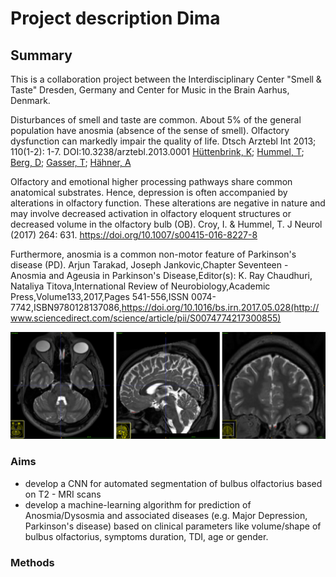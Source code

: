 


# Project description Dima

## Summary
 This is a collaboration project between  the Interdisciplinary Center "Smell & Taste" Dresden, Germany and Center for Music in the Brain Aarhus, Denmark.

Disturbances of smell and taste are common. About 5% of the general population have anosmia (absence of the sense of smell). Olfactory dysfunction can markedly impair the quality of life. 
Dtsch Arztebl Int 2013; 110(1-2):  1-7. DOI:10.3238/arztebl.2013.0001
[Hüttenbrink, K](https://www.aerzteblatt.de/suche?archivAutor=H%FCttenbrink%2C+K);  [Hummel, T](https://www.aerzteblatt.de/suche?archivAutor=Hummel%2C+T);  [Berg, D](https://www.aerzteblatt.de/suche?archivAutor=Berg%2C+D);  [Gasser, T](https://www.aerzteblatt.de/suche?archivAutor=Gasser%2C+T);  [Hähner, A](https://www.aerzteblatt.de/suche?archivAutor=H%E4hner%2C+A)

Olfactory and emotional higher processing pathways share common anatomical substrates. Hence, depression is often accompanied by alterations in olfactory function. These alterations are negative in nature and may involve decreased activation in olfactory eloquent structures or decreased volume in the olfactory bulb (OB).
Croy, I. & Hummel, T. J Neurol (2017) 264: 631. https://doi.org/10.1007/s00415-016-8227-8

Furthermore, anosmia is a common non-motor feature of Parkinson's disease (PD).
Arjun Tarakad, Joseph Jankovic,Chapter Seventeen - Anosmia and Ageusia in Parkinson's Disease,Editor(s): K. Ray Chaudhuri, Nataliya Titova,International Review of Neurobiology,Academic Press,Volume133,2017,Pages 541-556,ISSN 0074-7742,ISBN9780128137086,https://doi.org/10.1016/bs.irn.2017.05.028(http://www.sciencedirect.com/science/article/pii/S0074774217300855)



![olfactory bulb](https://github.com/desserdmi/olfactory_bulb/blob/master/ob.png)

### Aims

 - develop a CNN for automated segmentation of bulbus olfactorius based on T2 - MRI scans
 - develop a machine-learning algorithm for prediction of Anosmia/Dysosmia and associated diseases  (e.g. Major Depression, Parkinson's disease) based on clinical parameters like volume/shape of bulbus olfactorius, symptoms duration, TDI,  age or gender.

### Methods  


<!--stackedit_data:
eyJoaXN0b3J5IjpbLTgxODE4NzgwOSwxNTg0ODY5NTU2LC0xNT
EzNTUxMzY2LDE1MDUxNzkwNzcsNjMyNjc5NjQzLDcwNzcwMzI3
NSwxODk5MzA5NTI1LC0xOTk1NzMzODgsLTUzMjQ1NDU5MywxOT
gxNzI0NzgxLDU0MTYzMTAzNywtMzI2MTc4MTY0LC0xMjAwNjk1
NzIsLTE3NjkzMjEwOCwtNzE0NjE5NzUyXX0=
-->